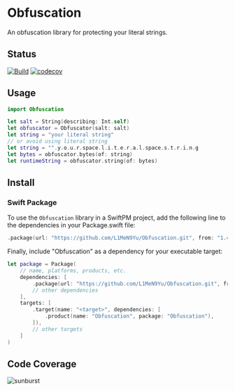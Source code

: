 # Obfuscation

An obfuscation library for protecting your literal strings.

## Status

[![Build](https://github.com/L1MeN9Yu/Obfuscation/actions/workflows/build.yml/badge.svg)](https://github.com/L1MeN9Yu/Obfuscation/actions/workflows/build.yml)
[![codecov](https://codecov.io/gh/L1MeN9Yu/Obfuscation/branch/main/graph/badge.svg?token=23M2GU9V2X)](https://codecov.io/gh/L1MeN9Yu/Obfuscation)

## Usage

```swift
import Obfuscation

let salt = String(describing: Int.self)
let obfuscator = Obfuscator(salt: salt)
let string = "your literal string"
// or avoid using literal string
let string = "".y.o.u.r.space.l.i.t.e.r.a.l.space.s.t.r.i.n.g
let bytes = obfuscator.bytes(of: string)
let runtimeString = obfuscator.string(of: bytes)
```

## Install

### Swift Package

To use the `Obfuscation` library in a SwiftPM project, add the following line to the dependencies in your Package.swift file:

```swift
.package(url: "https://github.com/L1MeN9Yu/Obfuscation.git", from: "1.4.0")
```

Finally, include "Obfuscation" as a dependency for your executable target:

```swift
let package = Package(
    // name, platforms, products, etc.
    dependencies: [
        .package(url: "https://github.com/L1MeN9Yu/Obfuscation.git", from: "1.0.0"),
        // other dependencies
    ],
    targets: [
        .target(name: "<target>", dependencies: [
            .product(name: "Obfuscation", package: "Obfuscation"),
        ]),
        // other targets
    ]
)
```

## Code Coverage

![sunburst](https://codecov.io/gh/L1MeN9Yu/Obfuscation/branch/main/graphs/sunburst.svg)
